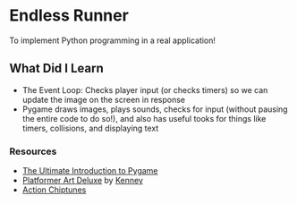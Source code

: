 # Endless Runner
To implement Python programming in a real application!

## What Did I Learn
- The Event Loop: Checks player input (or checks timers) so we can update the image on the screen in response
- Pygame draws images, plays sounds, checks for input (without pausing the entire code to do so!), and also has useful tooks for things like timers, collisions, and displaying text

### Resources
- [The Ultimate Introduction to Pygame](https://www.youtube.com/watch?v=AY9MnQ4x3zk)
- [Platformer Art Deluxe](https://opengameart.org/content/platformer-art-pixel-edition) by [Kenney](www.kenney.nl)
- [Action Chiptunes](https://opengameart.org/content/5-chiptunes-action)